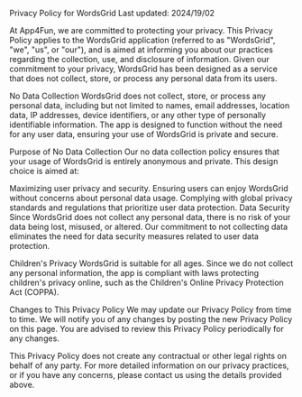 Privacy Policy for WordsGrid
Last updated: 2024/19/02

At App4Fun, we are committed to protecting your privacy. This Privacy Policy applies to the WordsGrid application (referred to as "WordsGrid", "we", "us", or "our"), and is aimed at informing you about our practices regarding the collection, use, and disclosure of information. Given our commitment to your privacy, WordsGrid has been designed as a service that does not collect, store, or process any personal data from its users.

No Data Collection
WordsGrid does not collect, store, or process any personal data, including but not limited to names, email addresses, location data, IP addresses, device identifiers, or any other type of personally identifiable information. The app is designed to function without the need for any user data, ensuring your use of WordsGrid is private and secure.

Purpose of No Data Collection
Our no data collection policy ensures that your usage of WordsGrid is entirely anonymous and private. This design choice is aimed at:

Maximizing user privacy and security.
Ensuring users can enjoy WordsGrid without concerns about personal data usage.
Complying with global privacy standards and regulations that prioritize user data protection.
Data Security
Since WordsGrid does not collect any personal data, there is no risk of your data being lost, misused, or altered. Our commitment to not collecting data eliminates the need for data security measures related to user data protection.

Children's Privacy
WordsGrid is suitable for all ages. Since we do not collect any personal information, the app is compliant with laws protecting children's privacy online, such as the Children's Online Privacy Protection Act (COPPA).

Changes to This Privacy Policy
We may update our Privacy Policy from time to time. We will notify you of any changes by posting the new Privacy Policy on this page. You are advised to review this Privacy Policy periodically for any changes.

This Privacy Policy does not create any contractual or other legal rights on behalf of any party. For more detailed information on our privacy practices, or if you have any concerns, please contact us using the details provided above.

